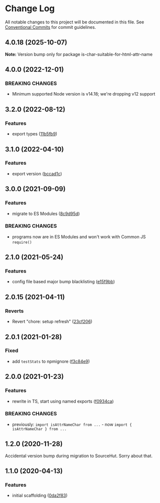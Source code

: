 # Change Log

All notable changes to this project will be documented in this file.
See [Conventional Commits](https://conventionalcommits.org) for commit guidelines.

## 4.0.18 (2025-10-07)

**Note:** Version bump only for package is-char-suitable-for-html-attr-name

## 4.0.0 (2022-12-01)

### BREAKING CHANGES

- Minimum supported Node version is v14.18; we're dropping v12 support

## 3.2.0 (2022-08-12)

### Features

- export types ([11b5fb9](https://github.com/codsen/codsen/commit/11b5fb936ce20e0a77c3a09806773e1cd7695c50))

## 3.1.0 (2022-04-10)

### Features

- export version ([bccad1c](https://github.com/codsen/codsen/commit/bccad1c2487cd265f5908541060c37d5074408c2))

## 3.0.0 (2021-09-09)

### Features

- migrate to ES Modules ([8c9d95d](https://github.com/codsen/codsen/commit/8c9d95d5dea0b769c2f070397141918a4893d575))

### BREAKING CHANGES

- programs now are in ES Modules and won't work with Common JS `require()`

## 2.1.0 (2021-05-24)

### Features

- config file based major bump blacklisting ([e15f9bb](https://github.com/codsen/codsen/commit/e15f9bba1c4fd5f847ac28b3f38fa6ee633f5dca))

## 2.0.15 (2021-04-11)

### Reverts

- Revert "chore: setup refresh" ([23cf206](https://github.com/codsen/codsen/commit/23cf206970a087ff0fa04e61f94d919f59ab3881))

## 2.0.1 (2021-01-28)

### Fixed

- add `testStats` to npmignore ([f3c84e9](https://github.com/codsen/codsen/commit/f3c84e95afc5514214312f913692d85b2e12eb29))

## 2.0.0 (2021-01-23)

### Features

- rewrite in TS, start using named exports ([f0934ca](https://github.com/codsen/codsen/commit/f0934ca364c51fcb1efb63aad717f794daf3d443))

### BREAKING CHANGES

- previously: `import isAttrNameChar from ...` - now `import { isAttrNameChar } from ...`

## 1.2.0 (2020-11-28)

Accidental version bump during migration to SourceHut. Sorry about that.

## 1.1.0 (2020-04-13)

### Features

- initial scaffolding ([0da2f83](https://gitlab.com/codsen/codsen/commit/0da2f83eac662c8b0f2c82e3dfcfe79f5ef4fd23))
